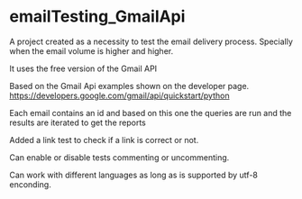 # emailTesting_GmailApi

 A project created as a necessity to test the email delivery process. Specially when the email volume is higher and higher.

 It uses the free version of the Gmail API

 Based on the Gmail Api examples shown on the developer page. https://developers.google.com/gmail/api/quickstart/python

 Each email contains an id and based on this one the queries are run and the results are iterated to get the reports

 Added a link test to check if a link is correct or not.

 Can enable or disable tests commenting or uncommenting. 

 Can work with different languages as long as is supported by utf-8 enconding. 

